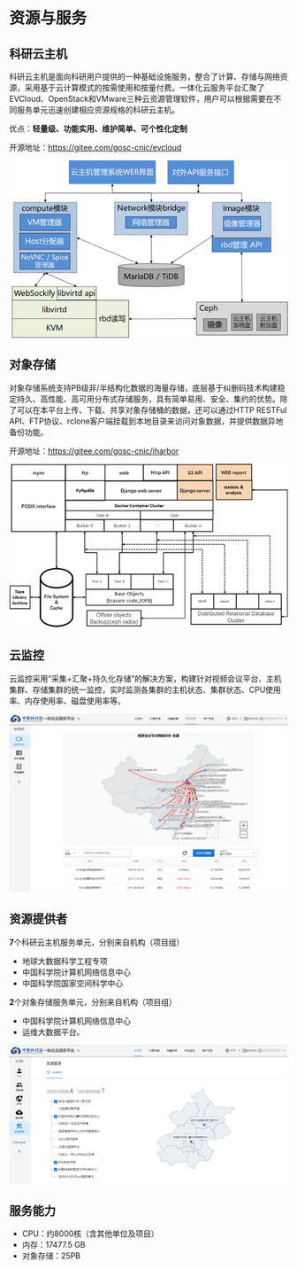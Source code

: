 # 资源与服务  

## 科研云主机  

科研云主机是面向科研用户提供的一种基础设施服务，整合了计算、存储与网络资源，采用基于云计算模式的按需使用和按量付费。一体化云服务平台汇聚了EVCloud、OpenStack和VMware三种云资源管理软件，用户可以根据需要在不同服务单元迅速创建相应资源规格的科研云主机。  

优点：**轻量级、功能实用、维护简单、可个性化定制**  

开源地址：https://gitee.com/gosc-cnic/evcloud  

![EVCloud技术架构](./img/01_evcloud.png)  


## 对象存储  

对象存储系统支持PB级非/半结构化数据的海量存储，底层基于纠删码技术构建稳定持久、高性能、高可用分布式存储服务，具有简单易用、安全、集约的优势。除了可以在本平台上传、下载、共享对象存储桶的数据，还可以通过HTTP RESTFul API、FTP协议、rclone客户端挂载到本地目录来访问对象数据，并提供数据异地备份功能。  

开源地址：https://gitee.com/gosc-cnic/iharbor  

![iharbor技术架构](./img/02_iharbor.png)  


## 云监控  

云监控采用“采集+汇聚+持久化存储”的解决方案，构建针对视频会议平台、主机集群、存储集群的统一监控，实时监测各集群的主机状态、集群状态、CPU使用率、内存使用率、磁盘使用率等。  

![一体化云服务平台综合监控](./img/03_moniter.png)  

## 资源提供者  

**7**个科研云主机服务单元，分别来自机构（项目组）  
- 地球大数据科学工程专项  
- 中国科学院计算机网络信息中心  
- 中国科学院国家空间科学中心  

**2**个对象存储服务单元，分别来自机构（项目组）  
- 中国科学院计算机网络信息中心  
- 运维大数据平台。  

![一体化云服务平台资源提供者](./img/04_provider.png)  

## 服务能力  

- CPU：约8000核（含其他单位及项目）  
- 内存：17477.5 GB  
- 对象存储：25PB  
